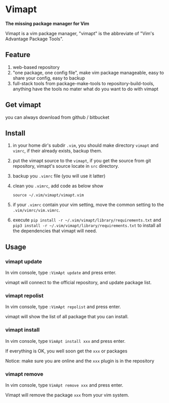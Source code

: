 Vimapt
===
**The missing package manager for Vim**


Vimapt is a vim package manager, "vimapt" is the abbreviate of "Vim's Advantage Package Tools".

## Feature ##
1. web-based repository
2. "one package, one config file", make vim package manageable, easy to share your config, easy to backup
3. full-stack tools from package-make-tools to repository-build-tools, anything have the tools no mater what do you want to do with vimapt


## Get vimapt
you can always download from github / bitbucket

## Install
1. in your home dir's subdir `.vim`, you should make directory `vimapt` and `vimrc`, if their already exists, backup them.
2. put the vimapt source to the `vimapt`, if you get the source from git repository, vimapt's source locate in `src` directory.
3. backup you `.vimrc` file (you will use it latter)
4. clean you `.vimrc`, add code as below show  

    `source ~/.vim/vimapt/vimapt.vim`

5. if your `.vimrc` contain your vim setting, move the common setting to the `.vim/vimrc/vim.vimrc`.
6. execute `pip install -r ~/.vim/vimapt/library/requirements.txt`
 and `pip3 install -r ~/.vim/vimapt/library/requirements.txt` to install all the dependencies that vimapt will need.

## Usage

### vimapt update

In vim console, type `:VimApt update` and press enter.

vimapt will connect to the official repository, and update package list.

### vimapt repolist

In vim console, type `:VimApt repolist` and press enter.

vimapt will show the list of all package that you can install.

### vimapt install

In vim console, type `VimApt install xxx` and press enter.

If everything is OK, you well soon get the `xxx` or packages

Notice: make sure you are online and the `xxx` plugin is in the repository

### vimapt remove

In vim console, type `VimApt remove xxx` and press enter.

Vimapt will remove the package `xxx` from your vim system.
